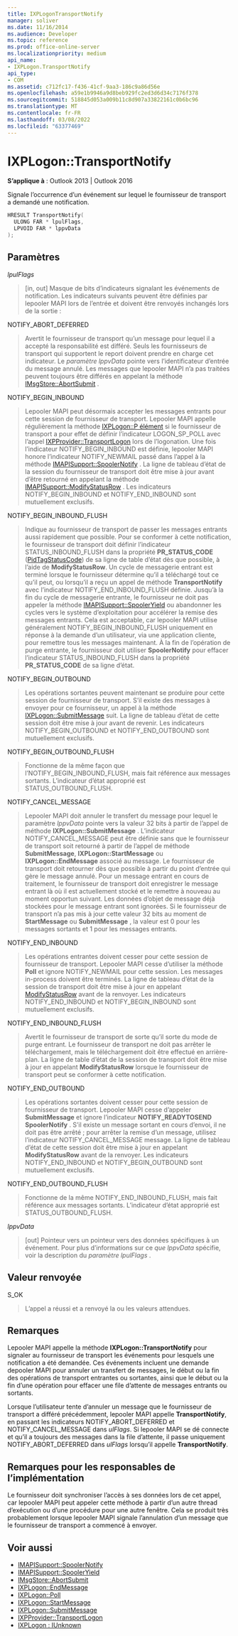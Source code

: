 ```yaml
---
title: IXPLogonTransportNotify
manager: soliver
ms.date: 11/16/2014
ms.audience: Developer
ms.topic: reference
ms.prod: office-online-server
ms.localizationpriority: medium
api_name:
- IXPLogon.TransportNotify
api_type:
- COM
ms.assetid: c712fc17-f436-41cf-9aa3-186c9a86d56e
ms.openlocfilehash: a59e1b9946a9d8beb929fc2ed3d6d34c7176f378
ms.sourcegitcommit: 518845d053a009b11c8d907a33822161c0b6bc96
ms.translationtype: MT
ms.contentlocale: fr-FR
ms.lasthandoff: 03/08/2022
ms.locfileid: "63377469"
---
```

# <a name="ixplogontransportnotify"></a>IXPLogon::TransportNotify

**S’applique à** : Outlook 2013 | Outlook 2016 
  
Signale l’occurrence d’un événement sur lequel le fournisseur de transport a demandé une notification.
  
```cpp
HRESULT TransportNotify(
  ULONG FAR * lpulFlags,
  LPVOID FAR * lppvData
);
```

## <a name="parameters"></a>Paramètres

 _lpulFlags_
  
> [in, out] Masque de bits d’indicateurs signalant les événements de notification. Les indicateurs suivants peuvent être définies par lepooler MAPI lors de l’entrée et doivent être renvoyés inchangés lors de la sortie :
    
NOTIFY_ABORT_DEFERRED 
  
> Avertit le fournisseur de transport qu’un message pour lequel il a accepté la responsabilité est différé. Seuls les fournisseurs de transport qui supportent le report doivent prendre en charge cet indicateur. Le  _paramètre lppvData_ pointe vers l’identificateur d’entrée du message annulé. Les messages que lepooler MAPI n’a pas traitées peuvent toujours être différés en appelant la méthode [IMsgStore::AbortSubmit](imsgstore-abortsubmit.md) . 
    
NOTIFY_BEGIN_INBOUND 
  
> Lepooler MAPI peut désormais accepter les messages entrants pour cette session de fournisseur de transport. Lepooler MAPI appelle régulièrement la méthode [IXPLogon::P élément](ixplogon-poll.md) si le fournisseur de transport a pour effet de définir l’indicateur LOGON_SP_POLL avec l’appel [IXPProvider::TransportLogon](ixpprovider-transportlogon.md) lors de l’logonation. Une fois l’indicateur NOTIFY_BEGIN_INBOUND est définie, lepooler MAPI honore l’indicateur NOTIFY_NEWMAIL passé dans l’appel à la méthode [IMAPISupport::SpoolerNotify](imapisupport-spoolernotify.md) . La ligne de tableau d’état de la session du fournisseur de transport doit être mise à jour avant d’être retourné en appelant la méthode [IMAPISupport::ModifyStatusRow](imapisupport-modifystatusrow.md) . Les indicateurs NOTIFY_BEGIN_INBOUND et NOTIFY_END_INBOUND sont mutuellement exclusifs. 
    
NOTIFY_BEGIN_INBOUND_FLUSH 
  
> Indique au fournisseur de transport de passer les messages entrants aussi rapidement que possible. Pour se conformer à cette notification, le fournisseur de transport doit définir l’indicateur STATUS_INBOUND_FLUSH dans la propriété **PR_STATUS_CODE** ([PidTagStatusCode](pidtagstatuscode-canonical-property.md)) de sa ligne de table d’état dès que possible, à l’aide de **ModifyStatusRow**. Un cycle de messagerie entrant est terminé lorsque le fournisseur détermine qu’il a téléchargé tout ce qu’il peut, ou lorsqu’il a reçu un appel de méthode **TransportNotify** avec l’indicateur NOTIFY_END_INBOUND_FLUSH définie. Jusqu’à la fin du cycle de messagerie entrante, le fournisseur ne doit pas appeler la méthode [IMAPISupport::SpoolerYield](imapisupport-spooleryield.md) ou abandonner les cycles vers le système d’exploitation pour accélérer la remise des messages entrants. Cela est acceptable, car lepooler MAPI utilise généralement NOTIFY_BEGIN_INBOUND_FLUSH uniquement en réponse à la demande d’un utilisateur, via une application cliente, pour remettre tous les messages maintenant. À la fin de l’opération de purge entrante, le fournisseur doit utiliser **SpoolerNotify** pour effacer l’indicateur STATUS_INBOUND_FLUSH dans la propriété **PR_STATUS_CODE** de sa ligne d’état. 
    
NOTIFY_BEGIN_OUTBOUND 
  
> Les opérations sortantes peuvent maintenant se produire pour cette session de fournisseur de transport. S’il existe des messages à envoyer pour ce fournisseur, un appel à la méthode [IXPLogon::SubmitMessage](ixplogon-submitmessage.md) suit. La ligne de tableau d’état de cette session doit être mise à jour avant de revenir. Les indicateurs NOTIFY_BEGIN_OUTBOUND et NOTIFY_END_OUTBOUND sont mutuellement exclusifs. 
    
NOTIFY_BEGIN_OUTBOUND_FLUSH 
  
> Fonctionne de la même façon que l’NOTIFY_BEGIN_INBOUND_FLUSH, mais fait référence aux messages sortants. L’indicateur d’état approprié est STATUS_OUTBOUND_FLUSH.
    
NOTIFY_CANCEL_MESSAGE 
  
> Lepooler MAPI doit annuler le transfert du message pour lequel le paramètre  _lppvData_ pointe vers la valeur 32 bits à partir de l’appel de méthode **IXPLogon::SubmitMessage** . L’indicateur NOTIFY_CANCEL_MESSAGE peut être définie sans que le fournisseur de transport soit retourné à partir de l’appel de méthode **SubmitMessage**, **IXPLogon::StartMessage** ou **IXPLogon::EndMessage** associé au message. Le fournisseur de transport doit retourner dès que possible à partir du point d’entrée qui gère le message annulé. Pour un message entrant en cours de traitement, le fournisseur de transport doit enregistrer le message entrant là où il est actuellement stocké et le remettre à nouveau au moment opportun suivant. Les données d’objet de message déjà stockées pour le message entrant sont ignorées. Si le fournisseur de transport n’a pas mis à jour cette valeur 32 bits au moment de **StartMessage** ou **SubmitMessage** , la valeur est 0 pour les messages sortants et 1 pour les messages entrants. 
    
NOTIFY_END_INBOUND 
  
> Les opérations entrantes doivent cesser pour cette session de fournisseur de transport. Lepooler MAPI cesse d’utiliser la méthode **Poll** et ignore NOTIFY_NEWMAIL pour cette session. Les messages in-process doivent être terminés. La ligne de tableau d’état de la session de transport doit être mise à jour en appelant [ModifyStatusRow](imapisupport-modifystatusrow.md) avant de la renvoyer. Les indicateurs NOTIFY_END_INBOUND et NOTIFY_BEGIN_INBOUND sont mutuellement exclusifs. 
    
NOTIFY_END_INBOUND_FLUSH 
  
> Avertit le fournisseur de transport de sorte qu’il sorte du mode de  purge entrant. Le fournisseur de transport ne doit pas arrêter le téléchargement, mais le téléchargement doit être effectué en arrière-plan. La ligne de table d’état de la session de transport doit être mise à jour en appelant **ModifyStatusRow** lorsque le fournisseur de transport peut se conformer à cette notification. 
    
NOTIFY_END_OUTBOUND 
  
> Les opérations sortantes doivent cesser pour cette session de fournisseur de transport. Lepooler MAPI cesse d’appeler **SubmitMessage** et ignore l’indicateur **NOTIFY_READYTOSEND SpoolerNotify** . S’il existe un message sortant en cours d’envoi, il ne doit pas être arrêté ; pour arrêter la remise d’un message, utilisez l’indicateur NOTIFY_CANCEL_MESSAGE message. La ligne de tableau d’état de cette session doit être mise à jour en appelant **ModifyStatusRow** avant de la renvoyer. Les indicateurs NOTIFY_END_INBOUND et NOTIFY_BEGIN_OUTBOUND sont mutuellement exclusifs. 
    
NOTIFY_END_OUTBOUND_FLUSH 
  
> Fonctionne de la même NOTIFY_END_INBOUND_FLUSH, mais fait référence aux messages sortants. L’indicateur d’état approprié est STATUS_OUTBOUND_FLUSH.
    
 _lppvData_
  
> [out] Pointeur vers un pointeur vers des données spécifiques à un événement. Pour plus d’informations sur ce  _que lppvData_ spécifie, voir la description du  _paramètre lpulFlags_ . 
    
## <a name="return-value"></a>Valeur renvoyée

S_OK 
  
> L’appel a réussi et a renvoyé la ou les valeurs attendues.
    
## <a name="remarks"></a>Remarques

Lepooler MAPI appelle la méthode **IXPLogon::TransportNotify** pour signaler au fournisseur de transport les événements pour lesquels une notification a été demandée. Ces événements incluent une demande depooler MAPI pour annuler un transfert de messages, le début ou la fin des opérations de transport entrantes ou sortantes, ainsi que le début ou la fin d’une opération pour effacer une file d’attente de messages entrants ou sortants. 
  
Lorsque l’utilisateur tente d’annuler un message que le fournisseur de transport a différé précédemment, lepooler MAPI appelle **TransportNotify**, en passant les indicateurs NOTIFY_ABORT_DEFERRED et NOTIFY_CANCEL_MESSAGE dans  _ulFlags_. Si lepooler MAPI se dé connecte et qu’il a toujours des messages dans la file d’attente, il passe uniquement NOTIFY_ABORT_DEFERRED dans  _ulFlags_ lorsqu’il appelle **TransportNotify**.
  
## <a name="notes-to-implementers"></a>Remarques pour les responsables de l’implémentation

Le fournisseur doit synchroniser l’accès à ses données lors de cet appel, car lepooler MAPI peut appeler cette méthode à partir d’un autre thread d’exécution ou d’une procédure pour une autre fenêtre. Cela se produit très probablement lorsque lepooler MAPI signale l’annulation d’un message que le fournisseur de transport a commencé à envoyer.
  
## <a name="see-also"></a>Voir aussi

- [IMAPISupport::SpoolerNotify](imapisupport-spoolernotify.md) 
- [IMAPISupport::SpoolerYield](imapisupport-spooleryield.md) 
- [IMsgStore::AbortSubmit](imsgstore-abortsubmit.md) 
- [IXPLogon::EndMessage](ixplogon-endmessage.md) 
- [IXPLogon::Poll](ixplogon-poll.md)
- [IXPLogon::StartMessage](ixplogon-startmessage.md)
- [IXPLogon::SubmitMessage](ixplogon-submitmessage.md)
- [IXPProvider::TransportLogon](ixpprovider-transportlogon.md)
- [IXPLogon : IUnknown](ixplogoniunknown.md)

